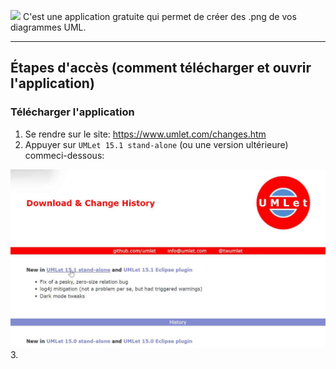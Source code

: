 <img src="https://www.umlet.com/pic/umlet_logo.svg" width="150"> C'est une application gratuite qui permet de créer des .png de vos diagrammes UML.

------------------------------------------------------------------------------------------------------------------

<h2>Étapes d'accès (comment télécharger et ouvrir l'application)</h2>


<h3>Télécharger l'application</h3>

1. Se rendre sur le site: https://www.umlet.com/changes.htm
2. Appuyer sur `UMLet 15.1 stand-alone` (ou une version ultérieure) commeci-dessous:  

![screen_télécharge](./pour_tutos/umlet/umlet_telecharge.png)
3. 


